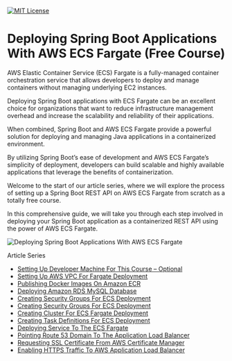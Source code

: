 [![MIT License](https://img.shields.io/badge/License-MIT-green.svg)](https://choosealicense.com/licenses/mit/)

# Deploying Spring Boot Applications With AWS ECS Fargate (Free Course)

AWS Elastic Container Service (ECS) Fargate is a fully-managed container orchestration service that allows developers to deploy and manage containers without managing underlying EC2 instances.

Deploying Spring Boot applications with ECS Fargate can be an excellent choice for organizations that want to reduce infrastructure management overhead and increase the scalability and reliability of their applications.

When combined, Spring Boot and AWS ECS Fargate provide a powerful solution for deploying and managing Java applications in a containerized environment.

By utilizing Spring Boot’s ease of development and AWS ECS Fargate’s simplicity of deployment, developers can build scalable and highly available applications that leverage the benefits of containerization.

Welcome to the start of our article series, where we will explore the process of setting up a Spring Boot REST API on AWS ECS Fargate from scratch as a totally free course.

In this comprehensive guide, we will take you through each step involved in deploying your Spring Boot application as a containerized REST API using the power of AWS ECS Fargate.

![Deploying Spring Boot Applications With AWS ECS Fargate](https://javatodev.com/wp-content/uploads/2023/07/aws_ecs_fargate_spring_boot_deployment.drawio-851x1024.png)

Article Series

- [Setting Up Developer Machine For This Course – Optional](https://javatodev.com/setting-up-developer-machine-for-ecs-fargate-spring-boot-course/)
- [Setting Up AWS VPC For Fargate Deployment](https://javatodev.com/setting-up-aws-vpc-for-fargate-deployment/)
- [Publishing Docker Images On Amazon ECR](https://javatodev.com/using-amazon-ecr-for-publishing-docker-images/)
- [Deploying Amazon RDS MySQL Database](https://javatodev.com/deploying-amazon-rds-mysql-database/)
- [Creating Security Groups For ECS Deployment](https://javatodev.com/creating-security-groups-for-ecs-deployment/)
- [Creating Security Groups For ECS Deployment](https://javatodev.com/creating-security-groups-for-ecs-deployment/)
- [Creating Cluster For ECS Fargate Deployment](https://javatodev.com/creating-ecs-cluster-for-fargate-deployment/)
- [Creating Task Definitions For ECS Deployment](https://javatodev.com/creating-task-definitions-for-ecs-deployment/)
- [Deploying Service To The ECS Fargate](https://javatodev.com/service-deployment-ecs-cluster/)
- [Pointing Route 53 Domain To The Application Load Balancer](https://javatodev.com/pointing-custom-domain-to-application-load-balancer-with-route-53/)
- [Requesting SSL Certificate From AWS Certificate Manager](https://javatodev.com/requesting-ssl-certificate-from-aws-certificate-manager/)
- [Enabling HTTPS Traffic To AWS Application Load Balancer](https://javatodev.com/enabling-https-traffic-to-aws-application-load-balancer/)
